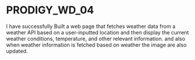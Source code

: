 # PRODIGY_WD_04
I have successfully Built a web page that fetches weather data from a weather API based on a user-inputted location and then display the current weather conditions, temperature, and other relevant information. and also when weather information is fetched based on weather the image are also updated.
